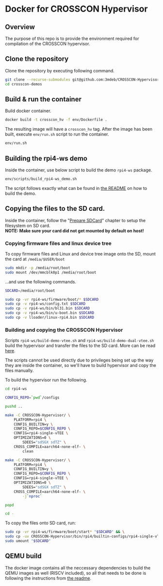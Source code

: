 # Docker for CROSSCON Hypervisor

## Overview

The purpose of this repo is to provide the environment required for
compilation of the CROSSCON hypervisor.

## Clone the repository

Clone the repository by executing following command.
```bash
git clone --recurse-submodules git@github.com:3mdeb/CROSSCON-Hypervisor-and-TEE-Isolation-Demos.git crosscon-demos && \
cd crosscon-demos
```

## Build & run the container

Build docker container.

```bash
docker build -t crosscon_hv -f env/Dockerfile .
```

The resulting image will have a `crosscon_hv` tag.
After the image has been built, execute `env/run.sh` script to run
the container.

```bash
env/run.sh
```

## Building the rpi4-ws demo

Inside the container, use below script to build the demo `rpi4-ws` package.

```bash
env/scripts/build_rpi4-ws_demo.sh
```

The script follows exactly what can be found in [the README](../rpi4-ws/README.md) on how to build the demo.


## Copying the files to the SD card.

Inside the container, follow the
"[Prepare SDCard](https://github.com/3mdeb/CROSSCON-Hypervisor-and-TEE-Isolation-Demos/blob/master/rpi4-ws/README.md#prepare-sdcard)"
chapter to setup the filesystem on SD card.  
**NOTE: Make sure your card did not get mounted by default on host!**

### Copying firmware files and linux device tree

To copy firmware files and Linux and device tree image onto the SD, mount the
card at `/media/$USER/boot`

```bash
sudo mkdir -p /media/root/boot
sudo mount /dev/mmcblk0p1 /media/root/boot
```

...and use the following commands.

```bash
SDCARD=/media/root/boot

sudo cp -vr rpi4-ws/firmware/boot/* $SDCARD
sudo cp -v rpi4-ws/config.txt $SDCARD
sudo cp -v rpi4-ws/bin/bl31.bin $SDCARD
sudo cp -v rpi4-ws/bin/u-boot.bin $SDCARD
sudo cp -v lloader/linux-rpi4.bin $SDCARD
```

### Building and copying the CROSSCON Hypervisor

Scripts `rpi4-ws/build-demo-vtee.sh` and `rpi4-ws/build-demo-dual-vtee.sh`
build the hypervisor and transfer the files to the SD card. More can be read
[here](https://github.com/3mdeb/CROSSCON-Hypervisor-and-TEE-Isolation-Demos/blob/master/rpi4-ws/README.md#simple-demo).

The scripts cannot be used directly due to privileges being set up the way they
are inside the container, so we'll have to build hypervisor and copy the files manually.

To build the hypervisor run the following.

```bash
cd rpi4-ws

CONFIG_REPO=`pwd`/configs

pushd ..

make -C CROSSCON-Hypervisor/ \
	PLATFORM=rpi4 \
	CONFIG_BUILTIN=y \
	CONFIG_REPO=$CONFIG_REPO \
	CONFIG=rpi4-single-vTEE \
	OPTIMIZATIONS=0 \
        SDEES="sdSGX sdTZ" \
	CROSS_COMPILE=aarch64-none-elf- \
        clean

make -C CROSSCON-Hypervisor/ \
	PLATFORM=rpi4 \
	CONFIG_BUILTIN=y \
	CONFIG_REPO=$CONFIG_REPO \
	CONFIG=rpi4-single-vTEE \
	OPTIMIZATIONS=0 \
        SDEES="sdSGX sdTZ" \
	CROSS_COMPILE=aarch64-none-elf- \
        -j`nproc`

popd

cd -
```

To copy the files onto SD card, run:

```bash
sudo cp -vr rpi4-ws/firmware/boot/start* "$SDCARD" && \
sudo cp -uv CROSSCON-Hypervisor/bin/rpi4/builtin-configs/rpi4-single-vTEE/crossconhyp.bin "$SDCARD" && \
sudo umount "$SDCARD"
```

## QEMU build

The docker image contains all the neccessary dependencies to build the QEMU
images as well (RISCV included), so all that needs to be done is following
the instructions from [the readme](../README.md).
